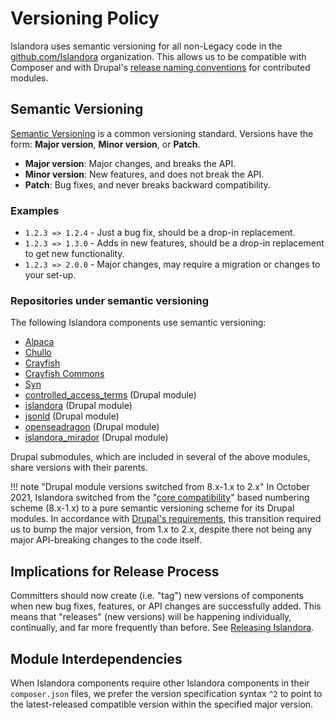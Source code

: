 # Versioning Policy

Islandora uses semantic versioning for all non-Legacy code in the [github.com/Islandora](https://github.com/Islandora) organization. This allows us to be compatible with Composer and with Drupal's [release naming conventions](https://www.drupal.org/node/1015226) for contributed modules.

## Semantic Versioning

[Semantic Versioning](https://semver.org/) is a common versioning standard. Versions have the form: **Major version**, **Minor version**, or **Patch**.

- **Major version**: Major changes, and breaks the API.
- **Minor version**: New features, and does not break the API.
- **Patch**: Bug fixes, and never breaks backward compatibility.

### Examples

* `1.2.3 => 1.2.4` - Just a bug fix, should be a drop-in replacement.
* `1.2.3 => 1.3.0` - Adds in new features, should be a drop-in replacement to get new functionality.
* `1.2.3 => 2.0.0` - Major changes, may require a migration or changes to your set-up.

### Repositories under semantic versioning

The following Islandora components use semantic versioning:

* [Alpaca](https://github.com/Islandora/Alpaca)
* [Chullo](https://github.com/Islandora/Chullo)
* [Crayfish](https://github.com/Islandora/Crayfish)
* [Crayfish Commons](https://github.com/Islandora/Crayfish-Commons)
* [Syn](https://github.com/Islandora/Syn)
* [controlled\_access\_terms](https://github.com/Islandora/controlled_access_terms) (Drupal module)
* [islandora](https://github.com/Islandora/islandora) (Drupal module)
* [jsonld](https://github.com/Islandora/jsonld) (Drupal module)
* [openseadragon](https://github.com/Islandora/openseadragon) (Drupal module)
* [islandora\_mirador](https://github.com/Islandora/islandora_mirador) (Drupal module)

Drupal submodules, which are included in several of the above modules, share versions with their parents. 

!!! note "Drupal module versions switched from 8.x-1.x to 2.x"
    In October 2021, Islandora switched from the "[core compatibility](https://www.drupal.org/docs/8/understanding-drupal-version-numbers/what-do-version-numbers-mean-on-contributed-modules-and)" based numbering scheme (8.x-1.x) to a pure semantic versioning scheme for its Drupal modules. In accordance with [Drupal's requirements](https://www.drupal.org/node/1015226#semver-transition), this transition required us to bump the major version, from 1.x to 2.x, despite there not being any major API-breaking changes to the code itself.

## Implications for Release Process

Committers should now create (i.e. "tag") new versions of components when new bug fixes, features, or API changes are successfully added. This means that "releases" (new versions) will be happening individually, continually, and far more frequently than before. See [Releasing Islandora](../contributing/releasing-islandora.md).

## Module Interdependencies

When Islandora components require other Islandora components in their `composer.json` files, we prefer the version specification syntax `^2` to point to the latest-released compatible version within the specified major version.
